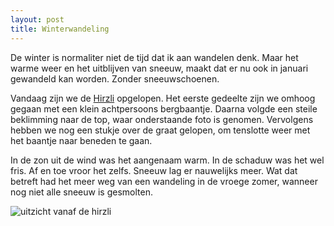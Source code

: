 ```yaml
---
layout: post
title: Winterwandeling
---
```


De winter is normaliter niet de tijd dat ik aan wandelen denk. Maar het warme weer en het uitblijven van sneeuw, maakt dat er nu ook in januari gewandeld kan worden. Zonder sneeuwschoenen.

Vandaag zijn we de [Hirzli](https://wegwandern.ch/listing/hirzli-1641-m-morgenholz-niederurnen-wanderung-wandern/) opgelopen. Het eerste gedeelte zijn we omhoog gegaan met een klein achtpersoons bergbaantje. Daarna volgde een steile beklimming naar de top, waar onderstaande foto is genomen. Vervolgens hebben we nog een stukje over de graat gelopen, om tenslotte weer met het baantje naar beneden te gaan.

In de zon uit de wind was het aangenaam warm. In de schaduw was het wel fris. Af en toe vroor het zelfs. Sneeuw lag er nauwelijks meer. Wat dat betreft had het meer weg van een wandeling in de vroege zomer, wanneer nog niet alle sneeuw is gesmolten.

![uitzicht vanaf de hirzli](https://bear-images.sfo2.cdn.digitaloceanspaces.com/roaldruiter-1673113983-0.jpg)
